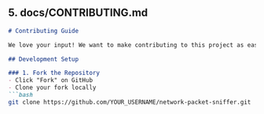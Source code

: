 
## 5. **docs/CONTRIBUTING.md**

```markdown
# Contributing Guide

We love your input! We want to make contributing to this project as easy and transparent as possible.

## Development Setup

### 1. Fork the Repository
- Click "Fork" on GitHub
- Clone your fork locally
```bash
git clone https://github.com/YOUR_USERNAME/network-packet-sniffer.git
